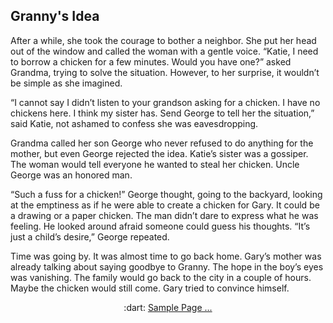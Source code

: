 ## Granny's Idea

After a while, she took the courage to bother a neighbor. She put her head out of the window and called the woman with a gentle voice. 
“Katie, I need to borrow a chicken for a few minutes. Would you have one?” asked Grandma, trying to solve the situation. However, to her surprise, 
it wouldn’t be simple as she imagined. 


“I cannot say I didn’t listen to your grandson asking for a chicken. I have no chickens here. I think my sister has. Send George to tell her the situation,” said Katie, not ashamed to confess she was eavesdropping. 


Grandma called her son George who never refused to do anything for the mother, but even George rejected the idea. Katie’s sister was a gossiper. 
The woman would tell everyone he wanted to steal her chicken. Uncle George was an honored man. 


“Such a fuss for a chicken!” George thought, going to the backyard, looking at the emptiness as if he were able to create a chicken for Gary. 
It could be a drawing or a paper chicken. The man didn’t dare to express what he was feeling. He looked around afraid someone could guess his thoughts. 
“It’s just a child’s desire,” George repeated. 


Time was going by. It was almost time to go back home. Gary’s mother was already talking about saying goodbye to Granny. 
The hope in the boy’s eyes was vanishing. The family would go back to the city in a couple of hours.
Maybe the chicken would still come. Gary tried to convince himself. 

<p align="center">
  :dart: <a href="https://github.com/marybishopgit/CreativeWriting/blob/main/projTheChicken/sample.md"> Sample Page ...</a>   
</p>

